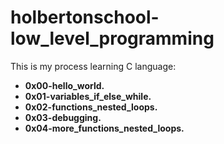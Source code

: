 # holbertonschool-low_level_programming

This is my process learning C language:
* **0x00-hello_world.**
* **0x01-variables_if_else_while.**
* **0x02-functions_nested_loops.**
* **0x03-debugging.**
* **0x04-more_functions_nested_loops.**


